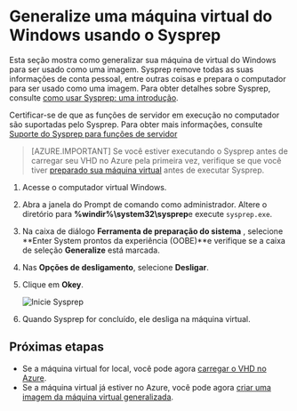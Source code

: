 <properties
    pageTitle="Generalize Windows VHD | Microsoft Azure"
    description="Aprenda a usar Sysprep generalizar uma máquina de virtual do Windows para usar com o modelo de implantação do Gerenciador de recursos."
    services="virtual-machines-windows"
    documentationCenter=""
    authors="cynthn"
    manager="timlt"
    editor="tysonn"
    tags="azure-resource-manager"/>

<tags
    ms.service="virtual-machines-windows"
    ms.workload="infrastructure-services"
    ms.tgt_pltfrm="vm-windows"
    ms.devlang="na"
    ms.topic="article"
    ms.date="10/20/2016"
    ms.author="cynthn"/>
    
    
    
    
# <a name="generalize-a-windows-virtual-machine-using-sysprep"></a>Generalize uma máquina virtual do Windows usando o Sysprep

Esta seção mostra como generalizar sua máquina de virtual do Windows para ser usado como uma imagem. Sysprep remove todas as suas informações de conta pessoal, entre outras coisas e prepara o computador para ser usado como uma imagem. Para obter detalhes sobre Sysprep, consulte [como usar Sysprep: uma introdução](http://technet.microsoft.com/library/bb457073.aspx).

Certificar-se de que as funções de servidor em execução no computador são suportadas pelo Sysprep. Para obter mais informações, consulte [Suporte do Sysprep para funções de servidor](https://msdn.microsoft.com/windows/hardware/commercialize/manufacture/desktop/sysprep-support-for-server-roles)

>[AZURE.IMPORTANT] Se você estiver executando o Sysprep antes de carregar seu VHD no Azure pela primeira vez, verifique se que você tiver [preparado sua máquina virtual](virtual-machines-windows-prepare-for-upload-vhd-image.md) antes de executar Sysprep. 

1. Acesse o computador virtual Windows.

2. Abra a janela do Prompt de comando como administrador. Altere o diretório para **%windir%\system32\sysprep**e execute `sysprep.exe`.

3. Na caixa de diálogo **Ferramenta de preparação do sistema** , selecione **Enter System prontos da experiência (OOBE)**e verifique se a caixa de seleção **Generalize** está marcada.

4. Nas **Opções de desligamento**, selecione **Desligar**.

5. Clique em **Okey**.

    ![Inicie Sysprep](./media/virtual-machines-windows-upload-image/sysprepgeneral.png)

6. Quando Sysprep for concluído, ele desliga na máquina virtual. 

## <a name="next-steps"></a>Próximas etapas

- Se a máquina virtual for local, você pode agora [carregar o VHD no Azure](virtual-machines-windows-upload-image.md).
- Se a máquina virtual já estiver no Azure, você pode agora [criar uma imagem da máquina virtual generalizada](virtual-machines-windows-capture-image.md).